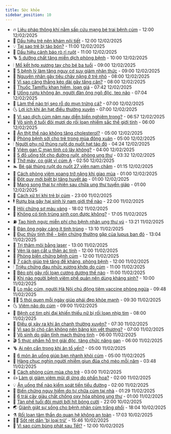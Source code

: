 ```yaml
---
title: Sức khỏe
sidebar_position: 10
---
```


<!-- vnexpress-suc-khoe:START -->
- 🔥 [Liệu pháp thông khí nằm sấp cứu mạng bé trai bệnh cúm](https://vnexpress.net/lieu-phap-thong-khi-nam-sap-cuu-mang-be-trai-benh-cum-4848566.html) - 12:00 12/02/2025
- 🥰 [Dấu hiệu trẻ nên khám nội tiết](https://vnexpress.net/dau-hieu-tre-nen-kham-noi-tiet-4848655.html) - 12:00 12/02/2025
- 💡 [Tại sao trẻ bị táo bón?](https://vnexpress.net/tai-sao-tre-bi-tao-bon-4848648.html) - 11:00 12/02/2025
- 🤗 [Dấu hiệu cảnh báo rò rỉ ruột](https://vnexpress.net/dau-hieu-canh-bao-ro-ri-ruot-4848478.html) - 11:00 12/02/2025
- 🪜 [5 dưỡng chất tăng miễn dịch phòng bệnh](https://vnexpress.net/5-duong-chat-tang-mien-dich-phong-benh-4848663.html) - 10:00 12/02/2025
- 🕯 [Mổ kết hợp xương tay cho bé ba tuổi](https://vnexpress.net/mo-ket-hop-xuong-tay-cho-be-ba-tuoi-4848669.html) - 09:00 12/02/2025
- 🤭 [5 bệnh lý làm tăng nguy cơ suy giảm nhận thức](https://vnexpress.net/5-benh-ly-lam-tang-nguy-co-suy-giam-nhan-thuc-4848432.html) - 09:00 12/02/2025
- 👀 [Nguyên nhân gây tiêu chảy nặng ở trẻ nhỏ](https://vnexpress.net/nguyen-nhan-gay-tieu-chay-nang-o-tre-nho-4848679.html) - 08:00 12/02/2025
- 🌋 [Vì sao căng thẳng kéo dài gây tăng cân?](https://vnexpress.net/vi-sao-cang-thang-keo-dai-gay-tang-can-4848634.html) - 08:00 12/02/2025
- 🫶 [Thuốc Tamiflu khan hiếm, loạn giá](https://vnexpress.net/thuoc-tamiflu-khan-hiem-loan-gia-4847871.html) - 07:42 12/02/2025
- 🦆 [Uống rượu không ăn, người đàn ông ngộ độc, teo não](https://vnexpress.net/uong-ruou-khong-an-nguoi-dan-ong-ngo-doc-teo-nao-4848606.html) - 07:04 12/02/2025
- 🚀 [Làm thế nào trị sẹo rỗ do mụn trứng cá?](https://vnexpress.net/lam-the-nao-tri-seo-ro-do-mun-trung-ca-4848591.html) - 07:00 12/02/2025
- 🌜 [Lợi ích khi ăn hạt điều thường xuyên](https://vnexpress.net/loi-ich-khi-an-hat-dieu-thuong-xuyen-4848543.html) - 07:00 12/02/2025
- 🧰 [Vì sao dịch cúm năm nay diễn biến nghiêm trọng?](https://vnexpress.net/vi-sao-dich-cum-nam-nay-dien-bien-nghiem-trong-4848477.html) - 06:57 12/02/2025
- 💫 [Vô sinh ở tuổi đôi mươi do rối loạn nhiễm sắc thể giới tính](https://vnexpress.net/vo-sinh-o-tuoi-doi-muoi-do-roi-loan-nhiem-sac-the-gioi-tinh-4848549.html) - 06:00 12/02/2025
- 🌝 [Ăn thịt thế nào không tăng cholesterol?](https://vnexpress.net/an-thit-the-nao-khong-tang-cholesterol-4848484.html) - 05:00 12/02/2025
- 🗽 [Phòng bệnh sởi cho trẻ trong mùa đông xuân](https://vnexpress.net/phong-benh-soi-cho-tre-trong-mua-dong-xuan-4848471.html) - 05:00 12/02/2025
- 🕯 [Người phụ nữ thủng ruột do nuốt hạt táo đỏ](https://vnexpress.net/nguoi-phu-nu-thung-ruot-do-nuot-hat-tao-do-4848523.html) - 04:24 12/02/2025
- 🦅 [Viêm gan C mạn tính có lây không?](https://vnexpress.net/viem-gan-c-man-tinh-co-lay-khong-4848449.html) - 04:00 12/02/2025
- 🦆 [5 đồ uống tốt cho đường ruột, phòng ung thư](https://vnexpress.net/5-do-uong-tot-cho-duong-ruot-phong-ung-thu-4848444.html) - 03:32 12/02/2025
- 🎊 [Thở máy, co giật vì cúm A](https://vnexpress.net/tho-may-co-giat-vi-cum-a-4848349.html) - 02:50 12/02/2025
- 🏊 [Bé gái thủng ruột do nuốt 27 viên nam châm](https://vnexpress.net/be-gai-thung-ruot-do-nuot-27-vien-nam-cham-4848378.html) - 01:15 12/02/2025
- 📝 [Cách phòng viêm xoang trở nặng khi giao mùa](https://vnexpress.net/cach-phong-viem-xoang-tro-nang-khi-giao-mua-4848357.html) - 01:00 12/02/2025
- 💯 [Đột quỵ mới biết bị tăng huyết áp](https://vnexpress.net/dot-quy-moi-biet-bi-tang-huyet-ap-4848355.html) - 01:00 12/02/2025
- 🌊 [Mang song thai tự nhiên sau chữa ung thư tuyến giáp](https://vnexpress.net/mang-song-thai-tu-nhien-sau-chua-ung-thu-tuyen-giap-4848316.html) - 01:00 12/02/2025
- 🚀 [Cách xử trí khi trẻ bị cúm](https://vnexpress.net/cach-xu-tri-khi-tre-bi-cum-4846724.html) - 23:00 11/02/2025
- 🕴 [Rượu bia gây hại sinh lý nam giới thế nào](https://vnexpress.net/ruou-bia-gay-hai-sinh-ly-nam-gioi-the-nao-4847146.html) - 22:00 11/02/2025
- 🗽 [Hội chứng sợ màu vàng](https://vnexpress.net/hoi-chung-so-mau-vang-4847887.html) - 18:02 11/02/2025
- 🎡 [Không có tinh trùng sinh con được không?](https://vnexpress.net/khong-co-tinh-trung-sinh-con-duoc-khong-4847339.html) - 17:05 11/02/2025
- ⛽️ [Tạo hình ngực miễn phí cho bệnh nhân ung thư vú](https://vnexpress.net/tao-hinh-nguc-mien-phi-cho-benh-nhan-ung-thu-vu-4847941.html) - 13:21 11/02/2025
- 🦆 [Đàn ông ngày càng ít tinh trùng](https://vnexpress.net/dan-ong-ngay-cang-it-tinh-trung-4848006.html) - 13:10 11/02/2025
- 🤩 [Đục thủy tinh thể - biến chứng thường gặp của lupus ban đỏ](https://vnexpress.net/duc-thuy-tinh-the-bien-chung-thuong-gap-cua-lupus-ban-do-4848279.html) - 13:04 11/02/2025
- 🦒 [Trị thâm môi bằng laser](https://vnexpress.net/tri-tham-moi-bang-laser-4848200.html) - 13:00 11/02/2025
- 💫 [Vén lá gan cắt u thận ác tính](https://vnexpress.net/ven-la-gan-cat-u-than-ac-tinh-4848292.html) - 12:00 11/02/2025
- 🐘 [Phòng biến chứng bệnh cúm](https://vnexpress.net/phong-bien-chung-benh-cum-4848191.html) - 12:00 11/02/2025
- 🚀 [7 cách giúp trẻ tăng đề kháng, phòng bệnh](https://vnexpress.net/7-cach-giup-tre-tang-de-khang-phong-benh-4848144.html) - 12:00 11/02/2025
- 🕯 [Triệu chứng đau nhức xương khớp do cúm](https://vnexpress.net/trieu-chung-dau-nhuc-xuong-khop-do-cum-4848205.html) - 11:00 11/02/2025
- 🦏 [Béo phì gây rối loạn cương dương thế nào](https://vnexpress.net/beo-phi-gay-roi-loan-cuong-duong-the-nao-4846802.html) - 11:00 11/02/2025
- 🦄 [Khi nào người bệnh viêm phế quản nên dùng kháng sinh?](https://vnexpress.net/khi-nao-nguoi-benh-viem-phe-quan-nen-dung-khang-sinh-4848194.html) - 10:00 11/02/2025
- 🦒 [Lo mắc cúm, người Hà Nội chủ động tiêm vaccine phòng ngừa](https://vnexpress.net/lo-mac-cum-nguoi-ha-noi-chu-dong-tiem-vaccine-phong-ngua-4848255.html) - 09:48 11/02/2025
- 👨‍🏫 [5 thói quen mỗi ngày giúp phái đẹp khỏe mạnh](https://vnexpress.net/5-thoi-quen-moi-ngay-giup-phai-dep-khoe-manh-4848174.html) - 09:30 11/02/2025
- 🌜 [Viêm não do cúm](https://vnexpress.net/viem-nao-do-cum-4848208.html) - 09:00 11/02/2025
- 🚀 [Bệnh cơ tim phì đại khiến thiếu nữ bị rối loạn nhịp tim](https://vnexpress.net/benh-co-tim-phi-dai-khien-thieu-nu-bi-roi-loan-nhip-tim-4848188.html) - 08:00 11/02/2025
- 💃 [Điều gì xảy ra khi ăn chanh thường xuyên?](https://vnexpress.net/dieu-gi-xay-ra-khi-an-chanh-thuong-xuyen-4848058.html) - 07:30 11/02/2025
- 💯 [Vì sao bị chó cắn không nên băng kín vết thương?](https://vnexpress.net/vi-sao-bi-cho-can-khong-nen-bang-kin-vet-thuong-4848178.html) - 07:00 11/02/2025
- 🤔 [Vô sinh do giãn tĩnh mạch thừng tinh](https://vnexpress.net/vo-sinh-do-gian-tinh-mach-thung-tinh-4848124.html) - 06:00 11/02/2025
- 🎬 [5 thực phẩm hỗ trợ giải độc, tăng chức năng gan](https://vnexpress.net/5-thuc-pham-ho-tro-giai-doc-tang-chuc-nang-gan-4848089.html) - 06:00 11/02/2025
- 🪜 [Ai nên cẩn trọng khi ăn tổ yến?](https://vnexpress.net/ai-nen-can-trong-khi-an-to-yen-4848095.html) - 05:00 11/02/2025
- 🦣 [6 món ăn uống giúp bạn nhanh khỏi cúm](https://vnexpress.net/6-mon-an-uong-giup-ban-nhanh-khoi-cum-4848075.html) - 05:00 11/02/2025
- 🧐 [Hàng chục nghìn người nhiễm giun đũa chó mèo mỗi năm](https://vnexpress.net/hang-chuc-nghin-nguoi-nhiem-giun-dua-cho-meo-moi-nam-4848017.html) - 03:48 11/02/2025
- 🤡 [Cách phòng cúm mùa cho trẻ](https://vnexpress.net/cach-phong-cum-mua-cho-tre-4848035.html) - 03:00 11/02/2025
- 👍 [Làm gì giảm viêm mũi dị ứng do phấn hoa?](https://vnexpress.net/lam-gi-giam-viem-mui-di-ung-do-phan-hoa-4848005.html) - 02:00 11/02/2025
- 💡 [Ăn uống thế nào kiểm soát tiền tiểu đường](https://vnexpress.net/an-uong-the-nao-kiem-soat-tien-tieu-duong-4847965.html) - 02:00 11/02/2025
- 💯 [Biến chứng nguy hiểm do tự chữa cúm tại nhà](https://vnexpress.net/bien-chung-nguy-hiem-do-tu-chua-cum-tai-nha-4847741.html) - 01:29 11/02/2025
- 🧠 [6 trái cây giàu chất chống oxy hóa phòng ung thư](https://vnexpress.net/6-trai-cay-giau-chat-chong-oxy-hoa-phong-ung-thu-4847867.html) - 01:00 11/02/2025
- 🎡 [Tàn phế tuổi đôi mươi bởi hít bóng cười](https://vnexpress.net/tan-phe-tuoi-doi-muoi-boi-hit-bong-cuoi-4847566.html) - 22:00 10/02/2025
- 🌏 [Giành giật sự sống cho bệnh nhân cúm trắng phổi](https://vnexpress.net/gianh-giat-su-song-cho-benh-nhan-cum-trang-phoi-4847561.html) - 18:04 10/02/2025
- ⚗️ [Rối loạn tâm thần do quan hệ không an toàn](https://vnexpress.net/roi-loan-tam-than-do-quan-he-khong-an-toan-4847342.html) - 17:03 10/02/2025
- 👨‍🏫 [Sốt rét dần &#39;bị loại trừ&#39;](https://vnexpress.net/sot-ret-tien-dan-den-bi-loai-tru-4847934.html) - 15:46 10/02/2025
- 🤖 [Vì sao cúm bùng phát sau Tết?](https://vnexpress.net/vi-sao-cum-bung-phat-sau-tet-4847742.html) - 12:00 10/02/2025<!-- vnexpress-suc-khoe:END -->
